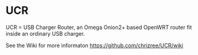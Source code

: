 # UCR
UCR = USB Charger Router, an Omega Onion2+ based OpenWRT router fit inside an ordinary USB charger.

See the Wiki for more informaton https://github.com/chrizree/UCR/wiki
